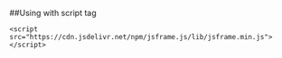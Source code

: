 
##Using with script tag
```
<script src="https://cdn.jsdelivr.net/npm/jsframe.js/lib/jsframe.min.js"></script>
```
